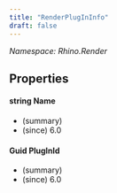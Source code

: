 ```yaml
---
title: "RenderPlugInInfo"
draft: false
---
```


*Namespace: Rhino.Render*
## Properties
#### string Name
- (summary) 
- (since) 6.0
#### Guid PlugInId
- (summary) 
- (since) 6.0
